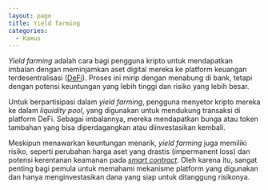 ```yaml
---
layout: page
title: Yield farming
categories:
  - Kamus
---
```


*Yield farming* adalah cara bagi pengguna kripto untuk mendapatkan imbalan dengan meminjamkan aset digital mereka ke platform keuangan terdesentralisasi ([DeFi](rojocrypto.com/defi/)). Proses ini mirip dengan menabung di bank, tetapi dengan potensi keuntungan yang lebih tinggi dan risiko yang lebih besar.

Untuk berpartisipasi dalam *yield farming*, pengguna menyetor kripto mereka ke dalam *liquidity pool*, yang digunakan untuk mendukung transaksi di platform DeFi. Sebagai imbalannya, mereka mendapatkan bunga atau token tambahan yang bisa diperdagangkan atau diinvestasikan kembali.

Meskipun menawarkan keuntungan menarik, *yield farming* juga memiliki risiko, seperti perubahan harga aset yang drastis (impermanent loss) dan potensi kerentanan keamanan pada [*smart contract*](https://rojocrypto.com/smart-contract/). Oleh karena itu, sangat penting bagi pemula untuk memahami mekanisme platform yang digunakan dan hanya menginvestasikan dana yang siap untuk ditanggung risikonya.